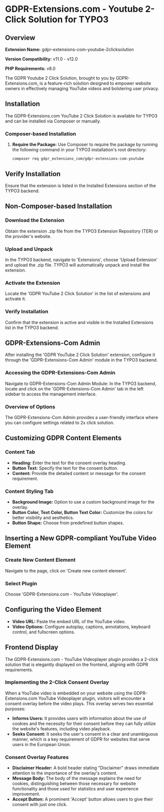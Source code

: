 # GDPR-Extensions.com - Youtube 2-Click Solution for TYPO3

## Overview

**Extension Name:** gdpr-extensions-com-youtube-2clicksolution

**Version Compatibility:** v11.0 - v12.0

**PHP Requirements:** v8.0

The GDPR Youtube 2 Click Solution, brought to you by GDPR-Extensions.com, is a feature-rich solution designed to empower website owners in effectively managing YouTube videos and bolstering user privacy.

## Installation

The GDPR-Extensions.com YouTube 2 Click Solution is available for TYPO3 and can be installed via Composer or manually.

### Composer-based Installation

1. **Require the Package:**
   Use Composer to require the package by running the following command in your TYPO3 installation's root directory:
   ```shell
   composer req gdpr_extensions_com/gdpr-extensions-com-youtube

## Verify Installation
Ensure that the extension is listed in the Installed Extensions section of the TYPO3 backend.

## Non-Composer-based Installation

### Download the Extension
Obtain the extension .zip file from the TYPO3 Extension Repository (TER) or the provider's website.

### Upload and Unpack
In the TYPO3 backend, navigate to 'Extensions', choose 'Upload Extension' and upload the .zip file. TYPO3 will automatically unpack and install the extension.

### Activate the Extension
Locate the 'GDPR YouTube 2 Click Solution' in the list of extensions and activate it.

### Verify Installation
Confirm that the extension is active and visible in the Installed Extensions list in the TYPO3 backend.

## GDPR-Extensions-Com Admin
After installing the 'GDPR YouTube 2 Click Solution' extension, configure it through the 'GDPR-Extensions-Com Admin' module in the TYPO3 backend.

### Accessing the GDPR-Extensions-Com Admin
Navigate to GDPR-Extensions-Com Admin Module: In the TYPO3 backend, locate and click on the 'GDPR-Extensions-Com Admin' tab in the left sidebar to access the management interface.

### Overview of Options
The GDPR-Extensions-Com Admin provides a user-friendly interface where you can configure settings related to 2x click solution.

## Customizing GDPR Content Elements

### Content Tab
- **Heading:** Enter the text for the consent overlay heading.
- **Button Text:** Specify the text for the consent button.
- **Content:** Provide the detailed content or message for the consent requirement.

### Content Styling Tab
- **Background Image:** Option to use a custom background image for the overlay.
- **Button Color, Text Color, Button Text Color:** Customize the colors for better visibility and aesthetics.
- **Button Shape:** Choose from predefined button shapes.

## Inserting a New GDPR-compliant YouTube Video Element

### Create New Content Element
Navigate to the page, click on 'Create new content element'.

### Select Plugin
Choose 'GDPR-Extensions.com - YouTube Videoplayer'.

## Configuring the Video Element
- **Video URL:** Paste the embed URL of the YouTube video.
- **Video Options:** Configure autoplay, captions, annotations, keyboard control, and fullscreen options.

## Frontend Display
The GDPR-Extensions.com - YouTube Videoplayer plugin provides a 2-click solution that is elegantly displayed on the frontend, aligning with GDPR requirements.

### Implementing the 2-Click Consent Overlay
When a YouTube video is embedded on your website using the GDPR-Extensions.com YouTube Videoplayer plugin, visitors will encounter a consent overlay before the video plays. This overlay serves two essential purposes:
- **Informs Users:** It provides users with information about the use of cookies and the necessity for their consent before they can fully utilize the website's features, including video playback.
- **Seeks Consent:** It seeks the user's consent in a clear and unambiguous manner, which is a key requirement of GDPR for websites that serve users in the European Union.

### Consent Overlay Features
- **Disclaimer Header:** A bold header stating "Disclaimer" draws immediate attention to the importance of the overlay's content.
- **Message Body:** The body of the message explains the need for cookies, distinguishing between those necessary for website functionality and those used for statistics and user experience improvement.
- **Accept Button:** A prominent 'Accept' button allows users to give their consent with just one click.

